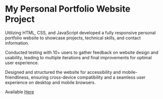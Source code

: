 # My Personal Portfolio Website Project

Utilizing HTML, CSS, and JavaScript developed a fully responsive personal portfolio website to showcase projects, technical skills, and contact information.

Conducted testing with 10+ users to gather feedback on website design and usability, leading to multiple iterations and final improvements for optimal user experience.

Designed and structured the website for accessibility and mobile-friendliness, ensuring cross-device compatibility and a seamless user experience on desktop and mobile browsers.

Available [Here](https://www.alimakbari.net/)
